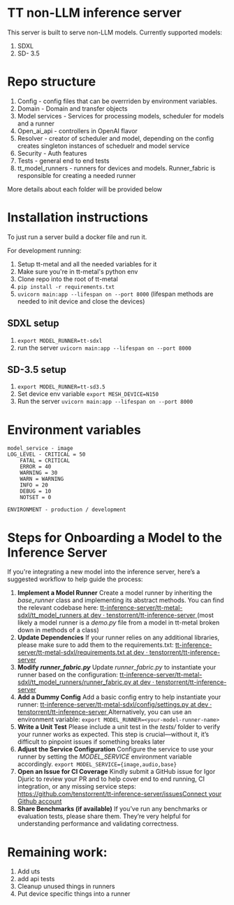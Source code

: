 # TT non-LLM inference server

This server is built to serve non-LLM models. Currently supported models:

1. SDXL
2. SD- 3.5

# Repo structure

1. Config - config files that can be overrriden by environment variables.
2. Domain - Domain and transfer objects
3. Model services - Services for processing models, scheduler for models and a runner
4. Open_ai_api - controllers in OpenAI flavor
5. Resolver - creator of scheduler and model, depending on the config creates singleton instances of scheduelr and model service
6. Security - Auth features
7. Tests - general end to end tests
8. tt_model_runners - runners for devices and models. Runner_fabric is responsible for creating a needed runner

More details about each folder will be provided below

# Installation instructions

To just run a server build a docker file and run it.

For development running:

1. Setup tt-metal and all the needed variables for it
2. Make sure you're in tt-metal's python env
3. Clone repo into the root of tt-metal
4. ```pip install -r requirements.txt```
5. ```uvicorn main:app --lifespan on --port 8000``` (lifespan methods are needed to init device and close the devices)

## SDXL setup

1. ```export MODEL_RUNNER=tt-sdxl```
2. run the server ```uvicorn main:app --lifespan on --port 8000```

## SD-3.5 setup

1. ```export MODEL_RUNNER=tt-sd3.5```
2. Set device env variable ```export MESH_DEVICE=N150```
3. Run the server ```uvicorn main:app --lifespan on --port 8000```

# Environment variables

```text
model_service - image
LOG_LEVEL - CRITICAL = 50
    FATAL = CRITICAL
    ERROR = 40
    WARNING = 30
    WARN = WARNING
    INFO = 20
    DEBUG = 10
    NOTSET = 0

ENVIRONMENT - production / development
```

# Steps for Onboarding a Model to the Inference Server

If you're integrating a new model into the inference server, here’s a suggested workflow to help guide the process:

1. **Implement a Model Runner** Create a model runner by inheriting the *base_runner* class and implementing its abstract methods. You can find the relevant codebase here: [tt-inference-server/tt-metal-sdxl/tt_model_runners at dev · tenstorrent/tt-inference-server ](https://github.com/tenstorrent/tt-inference-server/tree/dev/tt-metal-sdxl/tt_model_runners)
(most likely a model runner is a *demo.py* file from a model in tt-metal broken down in methods of a class)
2. **Update Dependencies** If your runner relies on any additional libraries, please make sure to add them to the requirements.txt:  [tt-inference-server/tt-metal-sdxl/requirements.txt at dev · tenstorrent/tt-inference-server ](https://github.com/tenstorrent/tt-inference-server/blob/dev/tt-metal-sdxl/requirements.txt)
3. **Modify *runner_fabric.py*** Update *runner_fabric.py* to instantiate your runner based on the configuration: [tt-inference-server/tt-metal-sdxl/tt_model_runners/runner_fabric.py at dev · tenstorrent/tt-inference-server ](https://github.com/tenstorrent/tt-inference-server/blob/dev/tt-metal-sdxl/tt_model_runners/runner_fabric.py)
4. **Add a Dummy Config** Add a basic config entry to help instantiate your runner: [tt-inference-server/tt-metal-sdxl/config/settings.py at dev · tenstorrent/tt-inference-server ](https://github.com/tenstorrent/tt-inference-server/blob/dev/tt-metal-sdxl/config/settings.py)
Alternatively, you can use an environment variable:
```export MODEL_RUNNER=<your-model-runner-name>```
5. **Write a Unit Test** Please include a unit test in the *tests/* folder to verify your runner works as expected. This step is crucial—without it, it’s difficult to pinpoint issues if something breaks later
6. **Adjust the Service Configuration** Configure the service to use your runner by setting the *MODEL_SERVICE* environment variable accordingly.
```export MODEL_SERVICE={image,audio,base}```
7. **Open an Issue for CI Coverage** Kindly submit a GitHub issue for Igor Djuric to review your PR and to help cover end to end running, CI integration, or any missing service steps: [https://github.com/tenstorrent/tt-inference-server/issuesConnect your Github account ](https://github.com/tenstorrent/tt-inference-server/issues)
8. **Share Benchmarks (if available)** If you’ve run any benchmarks or evaluation tests, please share them. They’re very helpful for understanding performance and validating correctness.

# Remaining work:

 1. Add uts
 2. add api tests
 3. Cleanup unused things in runners
 4. Put device specific things into a runner
